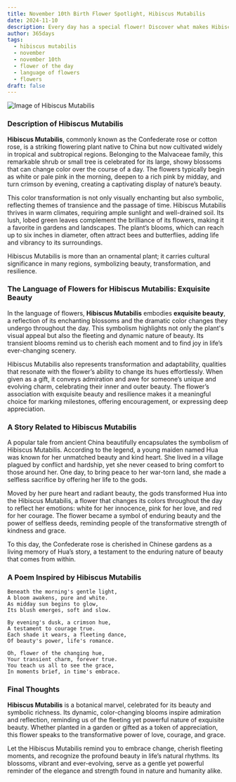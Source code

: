 ```yaml
---
title: November 10th Birth Flower Spotlight, Hibiscus Mutabilis
date: 2024-11-10
description: Every day has a special flower! Discover what makes Hibiscus Mutabilis unique as today’s birth flower and its symbolic meaning.
author: 365days
tags:
  - hibiscus mutabilis
  - november
  - november 10th
  - flower of the day
  - language of flowers
  - flowers
draft: false
---
```


![Image of Hibiscus Mutabilis](https://cdn.pixabay.com/photo/2019/08/10/14/04/hibiscus-mutabilis-4397033_640.jpg#center)


### Description of Hibiscus Mutabilis

**Hibiscus Mutabilis**, commonly known as the Confederate rose or cotton rose, is a striking flowering plant native to China but now cultivated widely in tropical and subtropical regions. Belonging to the Malvaceae family, this remarkable shrub or small tree is celebrated for its large, showy blossoms that can change color over the course of a day. The flowers typically begin as white or pale pink in the morning, deepen to a rich pink by midday, and turn crimson by evening, creating a captivating display of nature’s beauty.

This color transformation is not only visually enchanting but also symbolic, reflecting themes of transience and the passage of time. Hibiscus Mutabilis thrives in warm climates, requiring ample sunlight and well-drained soil. Its lush, lobed green leaves complement the brilliance of its flowers, making it a favorite in gardens and landscapes. The plant’s blooms, which can reach up to six inches in diameter, often attract bees and butterflies, adding life and vibrancy to its surroundings.

Hibiscus Mutabilis is more than an ornamental plant; it carries cultural significance in many regions, symbolizing beauty, transformation, and resilience.

### The Language of Flowers for Hibiscus Mutabilis: Exquisite Beauty

In the language of flowers, **Hibiscus Mutabilis** embodies **exquisite beauty**, a reflection of its enchanting blossoms and the dramatic color changes they undergo throughout the day. This symbolism highlights not only the plant's visual appeal but also the fleeting and dynamic nature of beauty. Its transient blooms remind us to cherish each moment and to find joy in life’s ever-changing scenery.

Hibiscus Mutabilis also represents transformation and adaptability, qualities that resonate with the flower’s ability to change its hues effortlessly. When given as a gift, it conveys admiration and awe for someone’s unique and evolving charm, celebrating their inner and outer beauty. The flower’s association with exquisite beauty and resilience makes it a meaningful choice for marking milestones, offering encouragement, or expressing deep appreciation.

### A Story Related to Hibiscus Mutabilis

A popular tale from ancient China beautifully encapsulates the symbolism of Hibiscus Mutabilis. According to the legend, a young maiden named Hua was known for her unmatched beauty and kind heart. She lived in a village plagued by conflict and hardship, yet she never ceased to bring comfort to those around her. One day, to bring peace to her war-torn land, she made a selfless sacrifice by offering her life to the gods.

Moved by her pure heart and radiant beauty, the gods transformed Hua into the Hibiscus Mutabilis, a flower that changes its colors throughout the day to reflect her emotions: white for her innocence, pink for her love, and red for her courage. The flower became a symbol of enduring beauty and the power of selfless deeds, reminding people of the transformative strength of kindness and grace.

To this day, the Confederate rose is cherished in Chinese gardens as a living memory of Hua’s story, a testament to the enduring nature of beauty that comes from within.

### A Poem Inspired by Hibiscus Mutabilis

```
Beneath the morning's gentle light,  
A bloom awakens, pure and white.  
As midday sun begins to glow,  
Its blush emerges, soft and slow.  

By evening's dusk, a crimson hue,  
A testament to courage true.  
Each shade it wears, a fleeting dance,  
Of beauty's power, life's romance.  

Oh, flower of the changing hue,  
Your transient charm, forever true.  
You teach us all to see the grace,  
In moments brief, in time's embrace.  
```

### Final Thoughts

**Hibiscus Mutabilis** is a botanical marvel, celebrated for its beauty and symbolic richness. Its dynamic, color-changing blooms inspire admiration and reflection, reminding us of the fleeting yet powerful nature of exquisite beauty. Whether planted in a garden or gifted as a token of appreciation, this flower speaks to the transformative power of love, courage, and grace.

Let the Hibiscus Mutabilis remind you to embrace change, cherish fleeting moments, and recognize the profound beauty in life’s natural rhythms. Its blossoms, vibrant and ever-evolving, serve as a gentle yet powerful reminder of the elegance and strength found in nature and humanity alike.